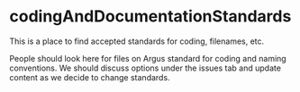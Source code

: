 # codingAndDocumentationStandards
This is a place to find accepted standards for coding, filenames, etc.

People should look here for files on Argus standard for coding and naming conventions.  We should discuss options under the issues tab and update content as we decide to change standards.  
